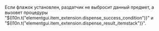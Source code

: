 Если флажок установлен, раздатчик не выбросит данный предмет, а вызовет процедуры
"${l10n.t("elementgui.item_extension.dispense_success_condition")}" и "${l10n.t("elementgui.item_extension.dispense_result_itemstack")}".